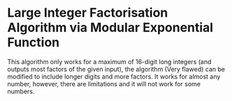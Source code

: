 # Large Integer Factorisation Algorithm via Modular Exponential Function
This algorithm only works for a maximum of 16-digit long integers (and outputs most factors of the given input), the algorithm (Very flawed) can be modified to include longer digits and more factors.
It works for almost any number, however, there are limitations and it will not work for some numbers.
